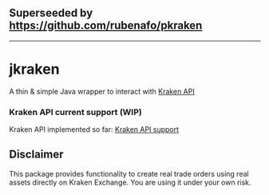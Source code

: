 
## Superseeded by https://github.com/rubenafo/pkraken
--------------------

# jkraken
A thin & simple Java wrapper to interact with [Kraken API](https://www.kraken.com/features/api)

### Kraken API current support (WIP)
Kraken API implemented so far: [Kraken API support](https://github.com/rubenafo/jkraken/wiki/API-Support)

## Disclaimer
This package provides functionality to create real trade orders using real assets directly on Kraken Exchange. 
You are using it under your own risk.
